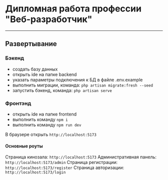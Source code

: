 # Дипломная работа профессии "Веб-разработчик"

***

## Развертывание

### Бэкенд

- создать базу данных
- открыть ide на папке backend
- указать параметры подключения к БД в файле .env.example
- выполнить миграции, команда: `php artisan migrate:fresh --seed`
- запустить бэкенд, команда: `php artisan serve`


### Фронтэнд

- открыть ide на папке frontend
- выполнить команду `npm i`
- выполнить команду `npm run dev`

В браузере открыть `http://localhost:5173`

#### Основные роуты

Страница кинозала: `http://localhost:5173`
Административная панель: `http://localhost:5173/admin`
Страница регистрации: `http://localhost:5173/register`
Страница авторизации: `http://localhost:5173/login`